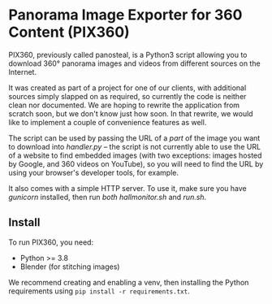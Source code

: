 # Panorama Image Exporter for 360 Content (PIX360)

PIX360, previously called panosteal, is a Python3 script allowing you to download 360° panorama images and videos from different sources on the Internet.

It was created as part of a project for one of our clients, with additional sources simply slapped on as required, so currently the code is neither clean nor documented. We are hoping to rewrite the application from scratch soon, but we don't know just how soon. In that rewrite, we would like to implement a couple of convenience features as well.

The script can be used by passing the URL of a *part* of the image you want to download into _handler.py_ – the script is not currently able to use the URL of a website to find embedded images (with two exceptions: images hosted by Google, and 360 videos on YouTube), so you will need to find the URL by using your browser's developer tools, for example.

It also comes with a simple HTTP server. To use it, make sure you have _gunicorn_ installed, then run *both* _hallmonitor.sh_ and _run.sh_.

## Install

To run PIX360, you need:

* Python >= 3.8
* Blender (for stitching images)

We recommend creating and enabling a venv, then installing the Python requirements using `pip install -r requirements.txt`.